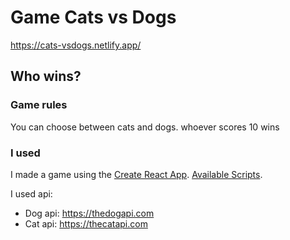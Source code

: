 # Game Cats vs Dogs

https://cats-vsdogs.netlify.app/

## Who wins?

### Game rules

You can choose between cats and dogs. whoever scores 10 wins

### I used

I made a game using the [Create React App](https://github.com/facebook/create-react-app).
[Available Scripts](https://create-react-app.dev/docs/available-scripts).

I used api:

- Dog api: https://thedogapi.com
- Cat api: https://thecatapi.com
